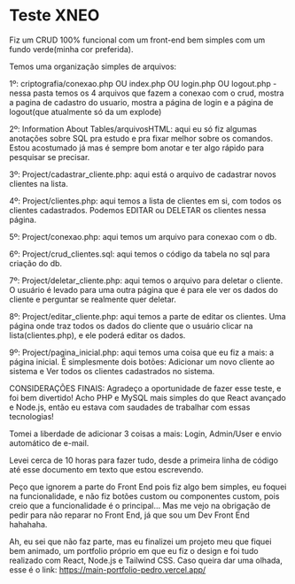 # Teste XNEO

Fiz um CRUD 100% funcional com um front-end bem simples com um fundo verde(minha cor preferida).

Temos uma organização simples de arquivos:

1º: criptografia/conexao.php OU index.php OU login.php OU logout.php - nessa pasta temos os 4 arquivos
que fazem a conexao com o crud, mostra a pagina de cadastro do usuario, mostra a página de login e 
a página de logout(que atualmente só da um explode)

2º: Information About Tables/arquivosHTML: aqui eu só fiz algumas anotações sobre SQL pra estudo
e pra fixar melhor sobre os comandos. Estou acostumado já mas é sempre bom anotar e ter algo rápido
para pesquisar se precisar.

3º: Project/cadastrar_cliente.php: aqui está o arquivo de cadastrar novos clientes na lista.

4º: Project/clientes.php: aqui temos a lista de clientes em si, com todos os clientes cadastrados.
Podemos EDITAR ou DELETAR os clientes nessa página.

5º: Project/conexao.php: aqui temos um arquivo para conexao com o db.

6º: Project/crud_clientes.sql: aqui temos o código da tabela no sql para criação do db. 

7º: Project/deletar_cliente.php: aqui temos o arquivo para deletar o cliente. O usuário é levado
para uma outra página que é para ele ver os dados do cliente e perguntar se realmente quer deletar.

8º: Project/editar_cliente.php: aqui temos a parte de editar os clientes. Uma página onde traz
todos os dados do cliente que o usuário clicar na lista(clientes.php), e ele poderá editar os dados.

9º: Project/pagina_inicial.php: aqui temos uma coisa que eu fiz a mais: a página inicial. É simplesmente
dois botões: Adicionar um novo cliente ao sistema e Ver todos os clientes cadastrados no sistema.

CONSIDERAÇÕES FINAIS: Agradeço a oportunidade de fazer esse teste, e foi bem divertido! Acho PHP e MySQL
mais simples do que React avançado e Node.js, então eu estava com saudades de trabalhar com essas tecnologias!

Tomei a liberdade de adicionar 3 coisas a mais: Login, Admin/User e envio automático de e-mail.

Levei cerca de 10 horas para fazer tudo, desde a primeira linha de código até esse documento em texto que estou escrevendo.

Peço que ignorem a parte do Front End pois fiz algo bem simples, eu foquei na funcionalidade, e não fiz botões custom ou componentes custom,
pois creio que a funcionalidade é o principal... Mas me vejo na obrigação de pedir para não reparar no Front End, já que sou um Dev Front End hahahaha.

Ah, eu sei que não faz parte, mas eu finalizei um projeto meu que fiquei bem animado, um portfolio próprio em que eu fiz o design e foi tudo realizado com React, Node.js e Tailwind CSS. Caso queira dar uma olhada, esse é o link: https://main-portfolio-pedro.vercel.app/